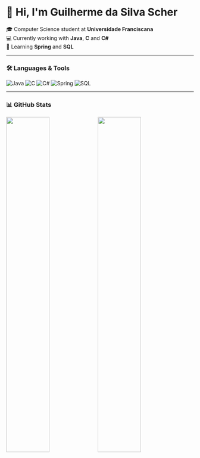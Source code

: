 # 👋 Hi, I'm Guilherme da Silva Scher

🎓 Computer Science student at **Universidade Franciscana**<br>
💻 Currently working with **Java**, **C** and **C#**<br>
🌱 Learning **Spring** and **SQL**

---

### 🛠️ Languages & Tools

![Java](https://img.shields.io/badge/Java-%23ED8B00?style=for-the-badge&logo=java&logoColor=white)
![C](https://img.shields.io/badge/C-%2300599C?style=for-the-badge&logo=c&logoColor=white)
![C#](https://img.shields.io/badge/C%23-%23239120?style=for-the-badge&logo=dotnet&logoColor=white)
![Spring](https://img.shields.io/badge/Spring-%236DB33F?style=for-the-badge&logo=spring&logoColor=white)
![SQL](https://img.shields.io/badge/SQL-%2300758F?style=for-the-badge&logo=mysql&logoColor=white)

---

### 📊 GitHub Stats

<p align="left">
  <img src="https://github-readme-stats.vercel.app/api?username=schergds&show_icons=true&hide_title=true&hide_rank=true&include_all_commits=true&count_private=true&theme=default" width="48%" />
  <img src="https://github-readme-streak-stats.herokuapp.com?user=schergds&theme=default" width="48%" />
</p>
